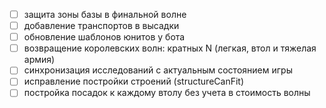  - [ ] защита зоны базы в финальной волне
 - [ ] добавление транспортов в высадки
 - [ ] обновление шаблонов юнитов у бота
 - [ ] возвращение королевских волн: кратных N (легкая, втол и тяжелая армия)
 - [ ] синхронизация исследований с актуальным состоянием игры
 - [ ] исправление постройки строений (structureCanFit)
 - [ ] постройка посадок к каждому втолу без учета в стоимость волны
